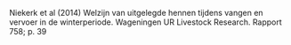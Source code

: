 Niekerk et al (2014) Welzijn van uitgelegde hennen tijdens vangen en vervoer in de winterperiode. Wageningen UR Livestock Research. Rapport 758; p. 39

